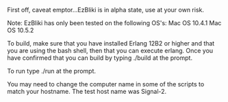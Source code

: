 
First off, caveat emptor...EzBliki is in alpha state, use at your own risk.

Note: EzBliki has only been tested on the following OS's:
  Mac OS 10.4.1
  Mac OS 10.5.2

To build, make sure that you have installed Erlang 12B2 or higher and that you are using the bash shell, then that you can execute erlang. Once you have confirmed that you can build by typing 
  ./build
at the prompt.

To run type 
  ./run
at the prompt.

You may need to change the computer name in some of the scripts to match your hostname. The test host name was Signal-2.


